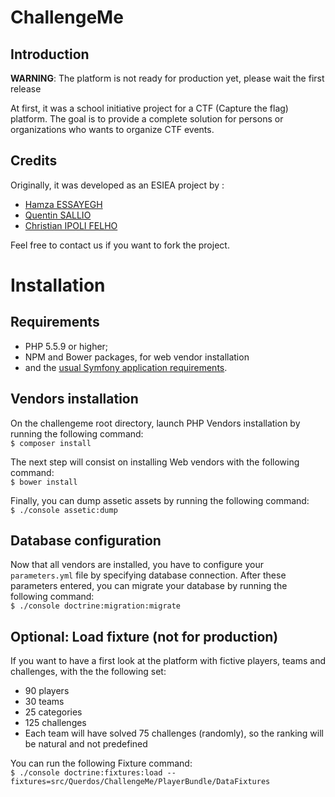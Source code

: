 ChallengeMe
===========

## Introduction ##

**WARNING**: The platform is not ready for production yet, please wait the first release

At first, it was a school initiative project for a CTF (Capture the flag) platform.
The goal is to provide a complete solution for persons or organizations who wants 
to organize CTF events.

## Credits ##

Originally, it was developed as an ESIEA project by :

  * [Hamza ESSAYEGH](essayegh@et.esiea.fr)
  * [Quentin SALLIO](sallio@et.esiea.fr)
  * [Christian IPOLI FELHO](ipoli@et.esiea.fr)

Feel free to contact us if you want to fork the project.

# Installation

## Requirements ##

  * PHP 5.5.9 or higher;
  * NPM and Bower packages, for web vendor installation
  * and the [usual Symfony application requirements](http://symfony.com/doc/current/reference/requirements.html).

## Vendors installation

On the challengeme root directory, launch PHP Vendors installation by running the following command:  
`$ composer install`

The next step will consist on installing Web vendors with the following command:  
`$ bower install`

Finally, you can dump assetic assets by running the following command:  
`$ ./console assetic:dump`

## Database configuration ##
Now that all vendors are installed, you have to configure your `parameters.yml` file by specifying database connection.
After these parameters entered, you can migrate your database by running the following command:  
`$ ./console doctrine:migration:migrate`  

## Optional: Load fixture (not for production)
If you want to have a first look at the platform with fictive players, teams and challenges, with the the following set:

 * 90    players
 * 30    teams
 * 25    categories
 * 125   challenges
 * Each team will have solved 75 challenges (randomly), so the ranking will be natural and not predefined
    
You can run the following Fixture command:  
`$ ./console doctrine:fixtures:load --fixtures=src/Querdos/ChallengeMe/PlayerBundle/DataFixtures`
